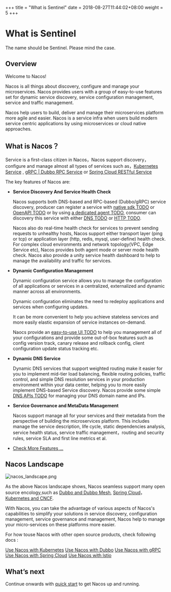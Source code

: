 +++
title = "What is Sentinel"
date = 2018-08-27T11:44:02+08:00
weight = 5
+++

# What is Sentinel

The name should be Sentinel. Please mind the case.

## Overview

Welcome to Nacos!

Nacos is all things about discovery, configure and manage your microservices. Nacos provides users with a group of easy-to-use features set for dynamic service discovery, service configuration management, service and traffic management.

Nacos help users to build, deliver and manage their microservices platform more agile and easier. Nacos is a service infra when users build modern service centric applications by using microservices or cloud native approaches.

## What is Nacos？

Service is a first-class citizen in Nacos，Nacos support discovery，configure and manage almost all types of services such as，[Kubernetes Service](https://kubernetes.io/docs/concepts/services-networking/service/) , [gRPC](https://grpc.io/docs/guides/concepts.html#service-definition)[ | Dubbo RPC Service](https://dubbo.incubator.apache.org/#/?lang=en-us) or [Spring Cloud RESTful Service](https://spring.io/understanding/REST)

The key features of Nacos are:

* **Service Discovery And Service Health Check**

    Nacos supports both DNS-based and RPC-based (Dubbo/gRPC) service discovery, producer can register a service with [native sdk TODO](xx) or [OpenAPI TODO](xx) or by using [a dedicated agent TODO](xx), consumer can discovery this service with either [DNS TODO](xx) or [HTTP TODO](xx).

    Nacos also do real-time health check for services to prevent sending requests to unhealthy hosts, Nacos support either transport layer (ping or tcp) or application layer (http, redis, mysql, user-define) health check. For complex cloud environments and network topology(VPC, Edge Service etc), Nacos provides both agent mode or server mode health check. Nacos also provide a unity service health dashboard to help to manage the availability and traffic for services.    
    
* **Dynamic Configuration Management**

    Dynamic configuration service allows you to manage the configuration of all applications or services in a centralized, externalized and dynamic manner across all environments.

    Dynamic configuration eliminates the need to redeploy applications and services when configuring updates.

    It can be more convenient to help you achieve stateless services and more easily elastic expansion of service instances on-demand.

    Naocs provide an [easy-to-use UI TODO](xx) to help you management all of your configurations and provide some out-of-box features such as config version track, canary release and rollback config, client configuration update status tracking etc.

* **Dynamic DNS Service**

    Dynamic DNS services that support weighted routing make it easier for you to implement mid-tier load balancing, flexible routing policies, traffic control, and simple DNS resolution services in your production environment within your data center, helping you to more easily implement DNS-based Service discovery. Nacos provide some simple [DNS APIs TODO](xx) for managing your DNS domain name and IPs.

* **Service Governance and MetaData Management**

   Nacos support manage all for your services and their metadata from the perspective of building the microservices platform. This includes manage the service description, life cycle, static dependencies analysis, service health status, service traffic management，routing and security rules, service SLA and first line metrics et al.

* [Check More Features ...](xx)

## Nacos Landscape

![nacos_landscape.png](https://cdn.yuque.com/lark/0/2018/png/15914/1530514380550-31251a79-02bb-4155-bc4f-5a9f436551a2.png) 

As the above Nacos landscape shows, Nacos seamless support many open source encology,such as [Dubbo and Dubbo Mesh](xx), [Spring Cloud](xx)， [Kubernetes and CNCF](xx).

With Nacos, you can take the advantage of various aspects of Nacos's capabilities to simplify your solutions in service discovery, configuration management, service governance and management, Nacos help to manage your micro-services on these platforms more easier.

For how touse Nacos with other open source products, check following docs :

[Use Nacos with Kubernetes](xx)
[Use Nacos with Dubbo](xx)
[Use Nacos with gRPC](xx)
[Use Nacos with Spring Cloud](xx)
[Use Nacos with lstio](xx)


## What’s next

Continue onwards with [quick start](xxx) to get Nacos up and running.


